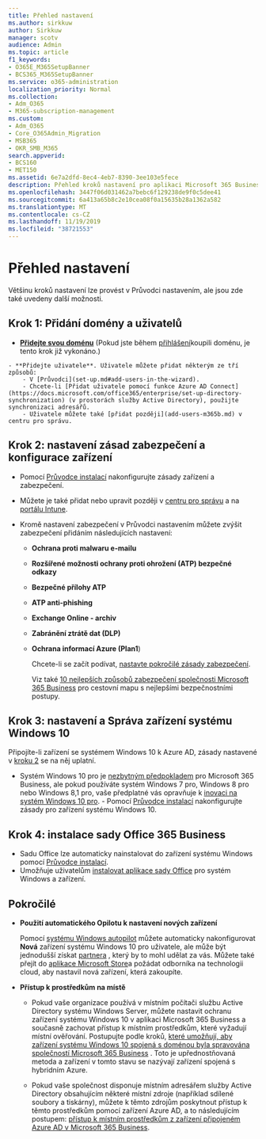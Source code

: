 ```yaml
---
title: Přehled nastavení
ms.author: sirkkuw
author: Sirkkuw
manager: scotv
audience: Admin
ms.topic: article
f1_keywords:
- O365E_M365SetupBanner
- BCS365_M365SetupBanner
ms.service: o365-administration
localization_priority: Normal
ms.collection:
- Adm_O365
- M365-subscription-management
ms.custom:
- Adm_O365
- Core_O365Admin_Migration
- MSB365
- OKR_SMB_M365
search.appverid:
- BCS160
- MET150
ms.assetid: 6e7a2dfd-8ec4-4eb7-8390-3ee103e5fece
description: Přehled kroků nastavení pro aplikaci Microsoft 365 Business.
ms.openlocfilehash: 3447f06d031462a7bebc6f129238de9f0c5dee41
ms.sourcegitcommit: 6a413a65b8c2e10cea08f0a15635b28a1362a582
ms.translationtype: MT
ms.contentlocale: cs-CZ
ms.lasthandoff: 11/19/2019
ms.locfileid: "38721553"
---
```

# <a name="overview-of-setup"></a>Přehled nastavení

Většinu kroků nastavení lze provést v Průvodci nastavením, ale jsou zde také uvedeny další možnosti.

## <a name="step-1-add-your-domain-and-users"></a>Krok 1: Přidání domény a uživatelů

   - **[Přidejte svou doménu](set-up.md#add-your-domain-to-personalize-sign-in)** (Pokud jste během [přihlášení](sign-up.md)koupili doménu, je tento krok již vykonáno.)

    - **Přidejte uživatele**. Uživatele můžete přidat některým ze tří způsobů:
        - V [Průvodci](set-up.md#add-users-in-the-wizard).
        - Chcete-li [Přidat uživatele pomocí funkce Azure AD Connect](https://docs.microsoft.com/office365/enterprise/set-up-directory-synchronization) (v prostorách služby Active Directory), použijte synchronizaci adresářů.
        - Uživatele můžete také [přidat později](add-users-m365b.md) v centru pro správu.
## <a name="step-2-set-up-security-policies-and-configure-devices"></a>Krok 2: nastavení zásad zabezpečení a konfigurace zařízení 

  - Pomocí [Průvodce instalací](set-up.md#protect-data-and-devices) nakonfigurujte zásady zařízení a zabezpečení. 
  - Můžete je také přidat nebo upravit později v [centru pro správu](view-policies-and-devices.md) a na [portálu Intune](https://docs.microsoft.com/intune/tutorial-walkthrough-intune-portal).
  - Kromě nastavení zabezpečení v Průvodci nastavením můžete zvýšit zabezpečení přidáním následujících nastavení:

      - **Ochrana proti malwaru e-mailu**
      - **Rozšířené možnosti ochrany proti ohrožení (ATP) bezpečné odkazy**
      - **Bezpečné přílohy ATP**
      - **ATP anti-phishing**
      - **Exchange Online - archiv**
      - **Zabránění ztrátě dat (DLP)**
      - **Ochrana informací Azure (Plan1**)

          Chcete-li se začít podívat, [nastavte pokročilé zásady zabezpečení](set-up-advanced-security.md).

        Viz také [10 nejlepších způsobů zabezpečení společnosti Microsoft 365 Business](https://docs.microsoft.com/office365/admin/security-and-compliance/secure-your-business-data) pro cestovní mapu s nejlepšími bezpečnostními postupy.

## <a name="step-3-set-up-and-manage-windows-10-devices"></a>Krok 3: nastavení a Správa zařízení systému Windows 10

   Připojíte-li zařízení se systémem Windows 10 k Azure AD, zásady nastavené v [kroku 2](#step-2-set-up-security-policies-and-configure-devices) se na něj uplatní.

   - Systém Windows 10 pro je [nezbytným předpokladem](pre-requisites-for-data-protection.md) pro Microsoft 365 Business, ale pokud používáte systém Windows 7 pro, Windows 8 pro nebo Windows 8,1 pro, vaše předplatné vás opravňuje k [inovaci na systém Windows 10 pro](https://docs.microsoft.com/microsoft-365/business/upgrade-to-windows-pro-creators-update).
    - Pomocí [Průvodce instalací](set-up.md#protect-data-and-devices) nakonfigurujte zásady pro zařízení systému Windows 10.

## <a name="step-4-install-office-365-business"></a>Krok 4: instalace sady Office 365 Business
- Sadu Office lze automaticky nainstalovat do zařízení systému Windows pomocí [Průvodce instalací](set-up.md#deploy-office-365-client-apps).
- Umožňuje uživatelům [instalovat aplikace sady Office](https://docs.microsoft.com/office365/admin/setup/install-applications) pro systém Windows a zařízení.
     
## <a name="advanced"></a>Pokročilé
- **Použití automatického Opilotu k nastavení nových zařízení**
            
     Pomocí [systému Windows autopilot](add-autopilot-devices-and-profile.md) můžete automaticky nakonfigurovat **Nová** zařízení systému Windows 10 pro uživatele, ale může být jednodušší získat [partnera](https://www.microsoft.com/solution-providers/search) , který by to mohl udělat za vás. Můžete také přejít do [aplikace Microsoft Store](https://go.microsoft.com/fwlink/?linkid=874598)a požádat odborníka na technologii cloud, aby nastavil nová zařízení, která zakoupíte.

- **Přístup k prostředkům na místě**

     - Pokud vaše organizace používá v místním počítači službu Active Directory systému Windows Server, můžete nastavit ochranu zařízení systému Windows 10 v aplikaci Microsoft 365 Business a současně zachovat přístup k místním prostředkům, které vyžadují místní ověřování. Postupujte podle kroků, [které umožňují, aby zařízení systému Windows 10 spojená s doménou byla spravována společností Microsoft 365 Business](manage-windows-devices.md) . Toto je upřednostňovaná metoda a zařízení v tomto stavu se nazývají zařízení spojená s hybridním Azure.

    - Pokud vaše společnost disponuje místním adresářem služby Active Directory obsahujícím některé místní zdroje (například sdílené soubory a tiskárny), můžete k těmto zdrojům poskytnout přístup k těmto prostředkům pomocí zařízení Azure AD, a to následujícím postupem: [přístup k místním prostředkům z zařízení připojeném Azure AD v Microsoft 365 Business](access-resources.md).

  